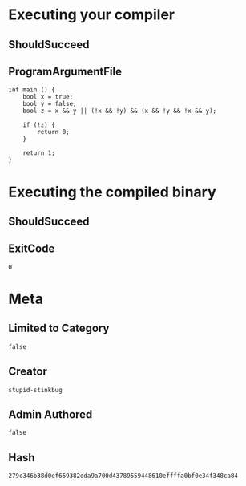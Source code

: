 # Executing your compiler

## ShouldSucceed

## ProgramArgumentFile

```
int main () {
    bool x = true;
    bool y = false;
    bool z = x && y || (!x && !y) && (x && !y && !x && y); 

    if (!z) {
        return 0;
    }

    return 1;
}

```

# Executing the compiled binary

## ShouldSucceed

## ExitCode

```
0
```

# Meta

## Limited to Category

```
false
```

## Creator

```
stupid-stinkbug
```

## Admin Authored

```
false
```

## Hash

```
279c346b38d0ef659382dda9a700d43789559448610effffa0bf0e34f348ca84
```
